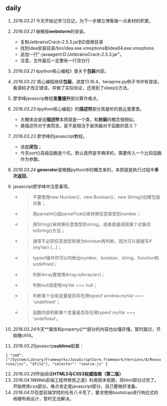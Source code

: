 ## daily
1. *2016.03.21* 今天开始记学习日记，为下一步建立博客做一点素材的积累。

2. *2016.03.21* 破解版**webstorm**的安装。
    * 复制JetbrainsCrack-2.5.3.jar到D盘根目录
    * 找到idea安装目录/bin/idea.exe.vmoptions和idea64.exe.vmoptions
    * 追加一行"-javaagent:D:/JetbrainsCrack-2.5.3.jar"。
    * 注意，文件最后一定要有一行空白行

3. *2016.03.21* 《python核心编程》类关于**包装**内容。

4. *2016.03.22* 核心编程继续**包装**，进度13.16.4，twrapme.py例子书中有错误，看源码才改正错误。并做了实际验证，还用到了sleep()方法。

5. 廖学峰javascrip教程**变量提升**部分算作难点。

6. *2016.03.23* 《python核心编程》的**描述符**部分真是听的我云里雾里。
    * 大概体会是说**描述符**本质就是一个类，和**封装**的概念很相似。
    * 类描述符对于类而言。是不是相当于装饰器对于函数的意义？

7. *2016.03.23* 廖学峰的javascript教程。
    * 进度**闭包**；
    * 今天sort()高级函数是个坑，默认竟然是字典序的，需要传入一个比较函数作为参数。

8. *2016.03.24* **generator**是根据python中的概念来的，本质就是执行过程中**多次返回**。

9. javascript廖学峰中注意事项。
    * >不要使用new Number()、new Boolean()、new String()创建包装对象；
    * >用parseInt()或parseFloat()来转换任意类型到number；
    * >用String()来转换任意类型到string，或者直接调用某个对象的toString()方法；
    * >通常不必把任意类型转换为boolean再判断，因为可以直接写if (myVar) {...}；
    * >typeof操作符可以判断出number、boolean、string、function和undefined；
    * >判断Array要使用Array.isArray(arr)；
    * >判断null请使用myVar === null；
    * >判断某个全局变量是否存在用typeof window.myVar === 'undefined'；
    * >函数内部判断某个变量是否存在用typeof myVar === 'undefined'。

10. *2016.03.24*今天**属性和property()**部分的内容也似懂非懂，暂时跳过，开始撸ch14。

11. *2016.03.25*javascrip**sublime**配置：

`{
"cmd": ["/System/Library/Frameworks/JavaScriptCore.framework/Versions/A/Resources/jsc", "$file"],
"selector": "source.js"
}`

12. *2016.03.29*开始阅读**HTML5与CSS3权威指南（第二版）**
13. *2016.04.18*《Web前端工程师修炼之道》利用周末假期，将html部分过完了。开始修炼css部分。难点肯定是javascript部分，自己要做好准备。
14. *2016.04.15*百度前端学院的任务八卡壳了，要求使用bootstrap进行响应式的格栅布局设计，暂时无法解决。